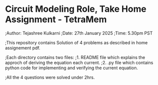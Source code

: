 # Circuit Modeling Role, Take Home Assignment - TetraMem

;Author: Tejashree Kulkarni
;Date: 27th January 2025
;Time: 5.30pm PST

;This repository contains Solution of 4 problems as described in home assignement pdf.

;Each directory contains two files: 
;1. README file which explains the approch of deriving the equation each current.
;2. .py file which contains python code for implementing and verifying the current equation. 

;All the 4 questions were solved under 2hrs.

